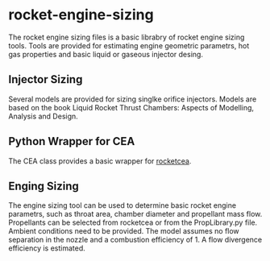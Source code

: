 # rocket-engine-sizing
The rocket engine sizing files is a basic librabry of rocket engine sizing tools. Tools are provided for estimating engine geometric parametrs, hot gas properties and basic liquid or gaseous injector desing. 

## Injector Sizing
Several models are provided for sizing singlke orifice injectors. Models are based on the book Liquid Rocket Thrust Chambers: Aspects of Modelling, Analysis and Design. 

## Python Wrapper for CEA
The CEA class provides a basic wrapper for [rocketcea](https://rocketcea.readthedocs.io/en/latest/quickstart.html). 

## Enging Sizing
The engine sizing tool can be used to determine basic rocket engine parametrs, such as throat area, chamber diameter and propellant mass flow. Propellants can be selected from rocketcea or from the PropLibrary.py file. Ambient conditions need to be provided. The model assumes no flow separation in the nozzle and a combustion efficiency of 1. A flow divergence efficiency is estimated.
